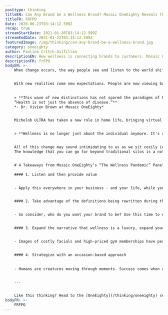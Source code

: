 ```yaml
---
posttype: thinking
titleEN: Can Any Brand be a Wellness Brand? Mosaic OneEighty Reveals the Significance of Marketing Wellness.
titleFR: FRFPO
date: 2020-06-23T03:14:12.599Z
recap: true
streamStartDate: 2021-01-20T03:14:12.599Z
streamEndDate: 2021-01-22T03:14:12.599Z
featuredImage: /img/thinking/can-any-brand-be-a-wellness-brand.jpg
category: oneeighty
author: Pauline Critch-Gilfillan
descriptionEN: How wellness is connecting brands to customers. Mosaic OneEighty and the importance of wellness branding in the here and now.
descriptionFR: frFPO
bodyEN: >-
    When change occurs, the way people see and listen to the world shifts. This is what makes media so powerful. It has the ability to control the narrative about what’s happening in the world, thereby impacting how people move, buy and interact.


    With new realities come new expectations. People are now viewing brands through three distinctions: “safe or unsafe,” “helpful or unhelpful,” “courageous or cowardly.”   
    
    
    > **This wave of new distinctions has not spared the paradigms of health and wellness. Moving far beyond face masks and spin bikes, the definition of wellness is expanding to include mental health, social connection, and frankly — anything that makes you and your circle feel good. 
    “Health is not just the absence of disease.”**
    *- Dr. Vivien Brown at Mosaic OneEighty*


    Michelob ULTRA has taken a new role in home life, bringing virtual workouts to the nation, in support of local gyms and studios. HBO’s latest campaign “It’s OK to not be OK” used faces of their past and present TV series to promote mental health during quarantine.


    > **Wellness is no longer just about the individual anymore. It's about the greater collective, and that includes the earth.** *- Lana Pawziuk, Digital Director at Canopy Growth, at Mosaic OneEighty*


    All of this change may sound intimidating to us as we sit cozily in our comfort zone. However, there’s great opportunity at hand to move beyond this way of thinking. Brands now have the chance to solidify their purpose in the world, with clarity and freedom.
    The knowledge that you can go far beyond traditional silos is a notion that could change the future of your P&L — and the world. At a time where nothing is “normal,” why not flip the script?


    # 4 Takeaways from Mosaic OneEighty’s “The Wellness Pandemic” Panel
    
    #### 1. Listen and then provide value


    - Apply this everywhere in your business - and your life, while you’re at it. Active listening will tell you how you can be valuable to your target. Take keen interest in the culture of your audience, listen like a therapist, and naturally become a valuable member of that community.


    #### 2. Take advantage of the definitions being rewritten during this time


    - So consider, who do you want your brand to be? Use this time to evaluate if the way your brand shows up in the world is really working for you and think through a rebranding strategy. If your brand could do anything, what would it be? How could you serve your audience more powerfully?


    #### 3. Expand the narrative that wellness is a luxury, expand your audience


    - Images of costly facials and high-priced gym memberships have perpetuated the idea that wellness is only for the wealthy. Malcolm X once said “when ‘I’ is replaced with ‘we’, even illness becomes wellness.” In our reckoning of an interconnected world post COVID-19, society will be faced with the glaring disparities in our health system. How can your brand foster well-being and belonging through wellness branding, without a hefty price tag?


    #### 4. Strategize with an occasion-based approach
    
    
    - Humans are creatures moving through moments. Success comes when a brand weaves itself into the fabric of those moments, naturally. Look at the occasions that mean the most to your audience and craft your story around them.


    ---


    Like this thinking? Head to the [OneEighty](/thinking/oneeighty) section of our website to register for our next discussion, taking place on Wednesday, June 24. 
bodyFR: >-
    FRFPO
---
```

